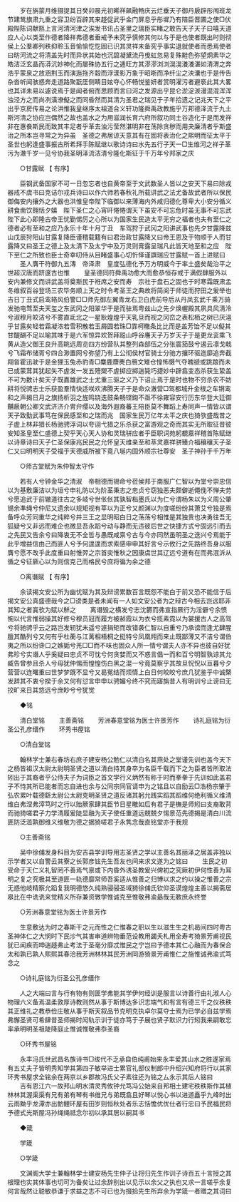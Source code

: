 <!-- { "loadSidebar": true } -->
　　岁在旃蒙月维摄提其日癸卯晨光初晞祥飙融畅庆云烂垂天子御丹扆辟彤闱班龙节建鸶旗肃九重之容卫纷百辟其来趍促武乎金门屏息乎彤墀乃有陪臣晋圃之使□伏殿陛陈词献匦上言河清河津之涘发书讯占圣里之瑞臣实睹之敢告天子天子曰嘻天道应人心以类至作德者降祥弗德者垂戒予未究乎慎修其何以与于是也使者既出时则彻侯上公羣卿列秩抑聆玉音愉愉忔忔固已识其灵祥未备究乎事实退就使者而悉焉使者曰昉河流之将清盖先时而异状其始也沉碧凝黛流丹曵虹忽易复殊黊色弥望烱素华之皓洁泛玄晶而漭沆妙神化而屡殊协五行之逓旺方其漻漻浏浏滉滉瀁瀁湛如清渭之奔浩乎蒙泉之放涵荆玉而演迤拖齐縠而浮漾影万象于昭晣而净纤尘之泱灢也于是传告杂沓听闻骇惑奔走道路聚翫厓侧睛目妶夺心怀畅悦鉴妍者赏明濯污者避亵此其大畧也其详未易以遽说焉于是闻者俯而思顾而言曰河之发源出乎昆仑淤淀湠漫混混浑浑浊泾方之而尚冽潢潦儗之而同昏然而其清为圣君之瑞见于子年拾遗之记兆天下之平出乎京房传易之论洪惟我皇继序太祖道合义轩功隆舜禹政教施乎万邦德泽流于九土斯河清之协应岂偶然之故也盖水之为用滋润长育六府所叙功同土谷造化于是而发祥非在惠飬斯民而致其丰足者乎革去浊污莹然湛明非在荡除贪秽而用夬廉清者乎斯盛治之所本岂寻常之为异虽　圣德之弗居谅天意其有在固将表治化之熙明而征太平于　圣世也躬逢盛事振古所希拜手陈赋继以歌诗诗曰水先五行子天一□生维河之祥子革污为澈千岁一见兮协我圣明泽流洁清兮隆化斯征于千万年兮邦家之庆 

　　○甘露赋 【 有序】 

　　臣钢武备国家不可一日忽忘者也自黄帝至于文武数圣人皆以之安天下易曰除戎器戒不虞书曰克诘尔戎兵诗曰以作六师若春秋礼所载讲武之法尤备故武者所以保民御侮安内攘外之大器也洪惟皇帝陛下临御以来薄海内外咸归德化尊卑大小安分循义耕食凿饮翱恬夕嬉　陛下圣仁之心宵旰惓惓谓天下虽安不可忘危时虽无事不可忘武陛下此心即隆古帝王忧勤惕厉之心所以为国家生民造太平无穷之福者也夫有至仁之德者必有至和之应乃永乐十年十月丁丑　车驾狩于武冈之阳讲武事也先夕甘露降兹山戊辰狩阳山甘露复降臣谨稽载籍有曰君治政甘露降又曰帝王恩及于物顺于人而甘露降又曰圣王之德上及太清下及太宁中及万灵则膏露呈瑞凡此皆天地至和之应　陛下至仁之所致也臣士奇幸叨侍从目睹盛事心切忻怿谨譔瑞应甘露赋一首上进赋曰 
　　圣人膺干符御九五漙　帝泽肃　皇度弘德化予万方明威今于率土盛矣哉治平之世超汉唐而跻邃古也惟 
　　皇圣德同符舜禹功愈大而愈恭恒存戒于满假肆服外以安内兼修文而讲武盖将奠斯民于袵席之安而寿　宗社于盘石之固也于时寒霜既肃孟冬维叙百谷登场三农毕务顺上天之时令考圣王之典故将简阅于师徒而狩田之爰举也吉日丁丑式启鸾辂风伯警□□师先御左翼青龙右卫白虎前导后从丹凤玄武千乘万骑发驰电骛至夫天玺之东武冈之阳翠华于是而驻焉粤兹山之先夕焕幄殿其夙具风清泠兮淑穆月皎洁兮不雾直氐北之一星耿煌煌乎天乳旦而视之冈峦之表松栢之树已厌浥乎甘露矣轻若霜凝浓若雪积散若玉屑圆若珠□霏柯糤条比比而是盖芳饴不足以儗其甘醍醐不足以喻其味于是六军惊异欢贺拜跽山呼谷譍天子万岁天子于是更龙衮乘飞黄从造父御王良升高眺远周览四方纷营队其整列森部伍之分张震笳鼓兮遏云凛戈戟兮飞霜布储胥兮四合渺置网兮弥望乃有上公彻侯材官骑士分驰方攘环驱迤靡追奔截翔曶霍迅驶于是金狸玉兔赤豹青□麋鹿麖麂白鴈文雉仓惶怖慑气夺魄禠或跳踉而未已或蒙茸其犹起矢不虗发一发五殪槊不虗掷应掷遄毙巧捷妙中辟翕变态杀获生絷盖不可为数计矣天子既嘉雄武之士尤重三驱之义乃下诏止焉于是时也物不穷杀农不妨耕将悦骋志士乐获盈羣情快适咲欢沸腾天子于是命众澈营□驾都城升金根之车锵鸾和之声揭日月之旗扬析羽之旌鸣铙迭鼓条畅铿鍧不亟不徐雍容安行历东华登大廷御黼扆朝公卿文武济济介冑弁缨以及海外遐裔蕃王陪臣莫不舞蹈上寿同声一情皆以谓天子致勤武事笃在保民感至和之瑞而兆　国家生民万亿年太平之庆也猗欤盛哉昔之子虗上林非猎长杨驰骋浮词以夸诩弋猎之乐杀获之富游观之奇而其实无所取征昔彼安知圣皇至仁盛德上契乎天心天人协和灵瑞骈应者乎臣职词苑躬覩嘉祥稽首陈赋继以诗章诗曰天子仁圣保康兆民民之允怀皇天维亲至和萃灵嘉祥骈臻介福穰穰天子圣仁又曰明明天子受福于天德威所被下竟八埏内固外顺宗社尊安　圣子神孙于千万年 

　　○师古堂赋为朱仲智太守作 

　　若有人兮钟金华之清淑　帝相德而锡命兮莅侯邦于南服广仁智以为堂兮崇忠信以为基敷廉洁以为垣兮申礼防以为阶荃秉志之忠贞兮窃独恶夫颇僻逝僶俛不惮夫劳兮愿追武于前辙道往古之多岐兮世伥伥其孰智栺墨氏以为仁兮谓杨朱以为义周公肇锡余凖绳兮仲尼又遗余以规矩视有莘以为正兮又颜渊以为度嗟纷纷其萧艾兮独是焉备呼众芳同重华之纯粹兮并三王之显明昭白日之荡荡兮相惟是其独贵也决勇往吾无狐疑兮又非远而难企也微显吾永蹈兮动与静而无违彼后世之快捷方式兮固远引而去之先民又告余兮曰降衷无不全哲与愚既咸禀兮古与今亦同然虽明圣之迭兴兮焉能于此乎增益信由己而匪人兮予何遑遑而求索感申申其好言兮示攸行之先路终吾身以服膺兮愿不改乎此度重曰射惟羿之宗首奕惟秋之因康虞世其辽远兮道有在而弗泯泝从循之兮征厥心以为则信克己而格民兮庶将徧为余之德 

　　○离谮赋 【 有序】 

　　余读揭文安公所为幽忧赋为其及辩谤累数百言既怨不能白于前又恐不能信于后揭文安公真盛德哉今之□谤类是者未闻有一人如文安公者为之辩古今相去岂远耶非其知之者寘欤为赋以觧之 
　　离谮毁之横发兮志沈欝而弗宣指厥行为淫僻兮余愤惋以代言惟弱操其好修兮穆员冠而履方被赪霞以为衣兮揽素霓以为裳援古人之高驾兮将驰骋乎云之路岂发轫犹未遥兮遽捐矩而改错袭仁智以自重兮乃承谤而逢尤肆腥膻其酷列兮又何有乎杜蘅与江蓠相梧桐之挺特兮凤凰翙而来止既鄙薄又不洁兮谓伯夷之所以纷谗口之嫉姤兮羌□□而不味也固众人所一情兮谓夫人亦不异也彼自好犹弗珍兮实谮人乎奚疑曰忠贞不可忱兮何贪婪而又不惑言倡一而和百兮明智孰谅其允臧告曾参且杀人兮毋犹仲惕而惶惶伤白黑之混一兮竟莫察乎其故旦怳怳以亘暮兮夕营营以连曙重曰世梦梦既不显兮又曷冤结而烦情上白日何皎皎兮庶几犹鉴乎中诚槩发辞其不衷兮揆于余又何有愆言申申以骋媚兮终不究而寤旃昔人有明训兮止谤曰无挍旷来日其悠远兮庶眇兮兮犹觉 

　　◆铭 

　　清白堂铭 
　　主善斋铭 
　　芳洲春意堂铭为医士许景芳作 
　　诗礼庭铭为衍圣公孔彦缙作 
　　环秀书屋铭 

　　○清白堂铭 

　　翰林学士兼右春坊右庶子建安杨公勉仁以清白名其燕处之堂谨先训也盖今天下之杨皆祖汉太尉太尉明圣贤之道以清白持其身卒为名臣千载而下之为臣者皆所取法矧出于其裔者乎公侍夫子为词臣之首文学行义炳然有称于时而拳拳于先训如此盖君子不恃其所已能者而忘自进也余与公同宗同官请申为之铭且以自励云□浩杨宗肇于弘农累叶载德繇太尉公太尉克明圣贤之道反诸其躬允践实蹈其蹈维何绝利循义维清维白弗涅弗滓笃时之行以贻厥家肆其臣节日星皦如后有君子是橅是师矧曰支裔敢背而驰猗嗟君子力学清履爰陡显融为天子使任重道远兢兢夕惕景范先德揭是清白川流匪防泛滥孰御维义维敬为德之据猗嗟君子永隽念哉直铭堂亦于我规 

　　○主善斋铭 

　　吴中徐俌发身科目为安吉县学训导用志圣贤之学以主善名其丽泽之居盖非独以示学者又以自警云其寮之长郭彦铉先生吾友也间来求文遂为之铭曰 
　　生民之初受命于天仁义礼智罔不善焉气禀或下内昏外诱圣教爰兴俾初之究厥初伊何性善为耳明之复之究极其至道匪一轨德靡常师吾奚适从惟善之归博以求之约以操之惟善之宗无惑他岐精察允蹈复我明德悠久纯熟骎骎圣域猗徐俌氏钦仰圣谟煌煌主善以揭斋居皋比在中诜诜来觉精义所存兼资斆学惟诚克至惟敬弗渝朂哉无斁庶永终誉 

　　○芳洲春意堂铭为医士许景芳作 

　　生意敷达为时之春斯干之元而性之仁惟春之职以生以滋生生之机曷间四时粤古圣神体仁之大悯时下民沴气其害审道辨物垂范设教用蠲夭札用全寿考猗景芳甫视民犹已闻疾而呻遄趍弗止考法于圣毫分靡忒惟民之宁岂曰予德本其仁心融而为春保合太和孰已孰人熙熙其春洽我芳洲林林其民芳洲同游猗景芳甫惟仁之施惟诚弗渝式笃念之 

　　○诗礼庭铭为衍圣公孔彦缙作 

　　人之大端曰言与行有物有则匪学弗能其学伊何经训是服言以诗善行由礼淑人心物理六义备焉温柔敦厚诗教则然从事于斯博达多识志端气和有言有德三千之仪秩秩其正维礼之教恭俭庄敬从事于斯天叙品节克明克执卓尔莫夺士焉为已学必自兹学焉弗懈圣贤可希肆昔圣师揭时闳轨示训于徒亦笃于子展也贤子默识力行矧我来嗣敢忘率承明明圣祖陡降庭止惟诚惟敬弗忝圣裔 

　　○环秀书屋铭 

　　永丰冯氏世武昌名族诗书□绂代不乏承自伯纯甫始来永丰爱其山水之胜遂家焉有五丈夫子皆明秀知学其第四子敏举进士累官礼部仪制郎中升绍兴知府将行以其家环秀书屋求全铭余在两京以乡郡故冯氏父子素往还为铭之厶永示其后人铭曰 
　　吉有恩江六一故邦山明水清灵秀攸钟允笃冯公始来自邦相土建宅秩秩斯作其植林林其渥渠渠有兄有弟有琴有书维兄与弟既翕且好琴以悦心书以进道矗乎九峰时出云雨黝乎龙潭亦出鲂鲤环屋有田岁则恒秋处者乐志恬憺优优仕者行忠曰予民福民将予德式光斯屋冯孙绳绳祗念尔初以承其居以嗣其书 

　　◆箴 

　　学箴 

　　○学箴 

　　文渊阁大学士兼翰林学士建安杨先生仲子让将归先生作训子诗百五十言授之其根理也实其体事也切可为备矣让过余辞别出以见示以余父之执也又求一言嗟乎余复何言哉然让聪敏恭谦于求益之志不可已也为掇拾先生所弃余为学箴一者赠之其词曰 
